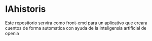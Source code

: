 # IAhistoris
Este repositorio servira como front-emd para un aplicativo que creara cuentos de forma automatica con ayuda de la inteligensia artificial de openia
